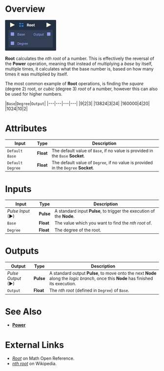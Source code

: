 # Overview

![](../../.gitbook/assets/node-root.png)

**Root** calculates the *nth root* of a number. This is effectively the reversal of the **Power** operation, meaning that instead of multiplying a *base* by itself, multiple times, it calculates what the base number is, based on how many times it was multiplied by itself.

The most common example of **Root** operations, is finding the *square* (degree 2) root, or *cubic* (degree 3) *root* of a number, however this can also be used for higher numbers.

|`Base`|`Degree`|`Output`|
|---|---|---|---|
|9|2|3|
|13824|3|24|
|160000|4|20|
|1024|10|2|

# Attributes

|Input|Type|Description|
|---|---|---|
|`Default Base`|**Float**|The default value of `Base`, if no value is provided in the `Base` **Socket**.|
|`Default Degree`|**Float**|The default value of `Degree`, if no value is provided in the `Degree` **Socket**.|

# Inputs

|Input|Type|Description|
|---|---|---|
|*Pulse Input* (►)|**Pulse**|A standard input **Pulse**, to trigger the execution of the **Node**.|
|`Base`|**Float**|The value which you want to find the *nth root* of.|
|`Degree`|**Float**|The degree of the root.|

# Outputs

|Output|Type|Description|
|---|---|---|
|*Pulse Output* (►)|**Pulse**|A standard output **Pulse**, to move onto the next **Node** along the *logic branch*, once this **Node** has finished its execution.|
|`Output`|**Float**|The *nth root* (defined in `Degree`) of `Base`.|

# See Also
- [**Power**](power.md)

# External Links

- [*Root*](https://www.mathopenref.com/root.html) on Math Open Reference.
- [*nth root*](https://en.wikipedia.org/wiki/Nth_root) on Wikipedia.